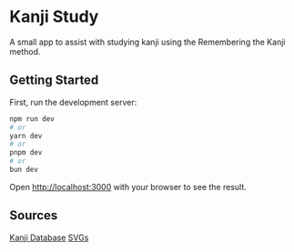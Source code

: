 # Kanji Study

A small app to assist with studying kanji using the Remembering the Kanji method.

## Getting Started

First, run the development server:

```bash
npm run dev
# or
yarn dev
# or
pnpm dev
# or
bun dev
```

Open [http://localhost:3000](http://localhost:3000) with your browser to see the result.

## Sources

[Kanji Database](https://github.com/sdcr/heisig-kanjis/blob/master/heisig-kanjis.csv)
[SVGs](https://github.com/KanjiVG/kanjivg/releases)
